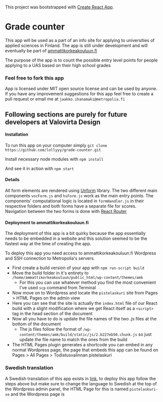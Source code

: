 This project was bootstrapped with [Create React App](https://github.com/facebook/create-react-app).

# Grade counter

This app will be used as a part of an info site for applying to universities of applied sciences in Finland. The app is still under development and will eventually be part of [ammattikorkeakouluun.fi](https://ammattikorkeakouluun.fi)

The purpose of the app is to count the possible entry level points for people applying to a UAS based on their high school grades

### Feel free to fork this app

App is licensed under MIT open source license and can be used by anyone. If you have any improvement suggestions for this app feel free to create a pull request or email me at `jaakko.ihanamaki@metropolia.fi`

## Following sections are purely for future developers at Valovirta Design

#### Installation
To run this app on your computer simply `git clone https://github.com/lollyyy/grade-counter.git`

Install necessary node modules with `npm install`

And see it in action with `npm start`

#### Details
All form elements are rendered using [Unform](https://github.com/Rocketseat/unform) library. The two different main components `vocForm.js` and `hsForm.js` work as the main entry points. The components' computational logic is located in `formHandler.js` in their respective folders and both forms have a separate file for scores. Navigation between the two forms is done with [React Router](https://reacttraining.com/react-router/web/guides/quick-start)

#### Deployment to ammattikorkeakouluun.fi
The deployment of this app is a bit quirky because the app essentially needs to be embedded in a website and this solution seemed to be the fastest way at the time of creating the app.

To deploy this app you need access to ammattikorkeakouluun.fi Wordpress and SSH connection to Metropolia's servers.

* First create a build version of your app with `npm run-script build`
* Move the build folder in it's entirety to `/home/ammattikorkeakouluun/public_html/wp-content/themes/amk`
  * For this you can use whatever method you find the most convenient I've used `scp` command from Terminal
* Now move on to Wordpress and locate the `pistelaskuri` site from Pages > HTML Pages on the admin view
* Here you can see that the site is actually the `index.html` file of our React build with a slight modification where we get React itself as a `<script>` tag in the head section of the document
* Now all you have to do is update the file names of the two .js files at the bottom of the document
  * The js files follow the format of `/wp-content/themes/amk/build/static/js/2.b227eb50.chunk.js` so just update the file name to match the ones from the build
* The HTML Pages plugin generates a shortcode you can embed in any normal Wordpress page, the page that embeds this app can be found on Pages > All Pages > Todistusvalinnan pistelaskuri

### Swedish translation
A Swedish translation of this app exists in [link](https://duck.com), to deploy this app follow the steps above but make sure to change the language to Swedish at the top of the Wordpress admin panel, the HTML Page for this is named `pistelaskuri-se` and the Wordpress page is <title>
